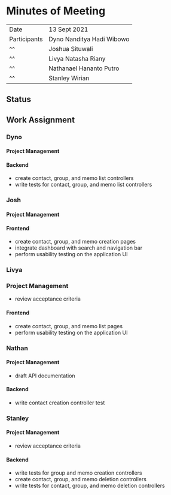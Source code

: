 # Minutes of Meeting

|              |                           |
| :----------- | :------------------------ |
| Date         | 13 Sept 2021              |
| Participants | Dyno Nanditya Hadi Wibowo |
|      ^^      | Joshua Situwali           |
|      ^^      | Livya Natasha Riany       |
|      ^^      | Nathanael Hananto Putro   |
|      ^^      | Stanley Wirian            |

## Status

 

## Work Assignment

### Dyno

#### Project Management

#### Backend
- create contact, group, and memo list controllers
- write tests for contact, group, and memo list controllers

### Josh

#### Project Management

#### Frontend
- create contact, group, and memo creation pages
- integrate dashboard with search and navigation bar
- perform usability testing on the application UI

### Livya

### Project Management
- review acceptance criteria

#### Frontend
- create contact, group, and memo list pages
- perform usability testing on the application UI

### Nathan

#### Project Management
- draft API documentation

#### Backend
- write contact creation controller test

### Stanley

#### Project Management
- review acceptance criteria

#### Backend
- write tests for group and memo creation controllers
- create contact, group, and memo deletion controllers
- write tests for contact, group, and memo deletion controllers
